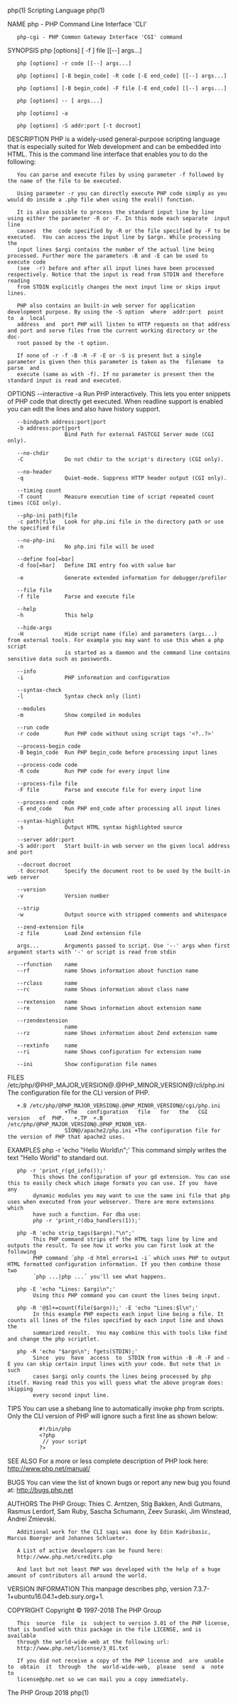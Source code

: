php(1)                                                          Scripting Language                                                          php(1)

NAME
       php - PHP Command Line Interface 'CLI'

       php-cgi - PHP Common Gateway Interface 'CGI' command

SYNOPSIS
       php [options] [ -f ] file [[--] args...]

       php [options] -r code [[--] args...]

       php [options] [-B begin_code] -R code [-E end_code] [[--] args...]

       php [options] [-B begin_code] -F file [-E end_code] [[--] args...]

       php [options] -- [ args...]

       php [options] -a

       php [options] -S addr:port [-t docroot]

DESCRIPTION
       PHP  is  a widely-used general-purpose scripting language that is especially suited for Web development and can be embedded into HTML. This
       is the command line interface that enables you to do the following:

       You can parse and execute files by using parameter -f followed by the name of the file to be executed.

       Using parameter -r you can directly execute PHP code simply as you would do inside a .php file when using the eval() function.

       It is also possible to process the standard input line by line using either the parameter -R or -F. In this mode each separate  input  line
       causes  the  code specified by -R or the file specified by -F to be executed.  You can access the input line by $argn. While processing the
       input lines $argi contains the number of the actual line being processed. Further more the parameters -B and -E can be used to execute code
       (see  -r) before and after all input lines have been processed respectively. Notice that the input is read from STDIN and therefore reading
       from STDIN explicitly changes the next input line or skips input lines.

       PHP also contains an built-in web server for application development purpose. By using the -S option  where  addr:port  point  to  a  local
       address  and  port PHP will listen to HTTP requests on that address and port and serve files from the current working directory or the doc‐
       root passed by the -t option.

       If none of -r -f -B -R -F -E or -S is present but a single parameter is given then this parameter is taken as the  filename  to  parse  and
       execute (same as with -f). If no parameter is present then the standard input is read and executed.

OPTIONS
       --interactive
       -a             Run PHP interactively. This lets you enter snippets of PHP code that directly get executed. When readline support is enabled
                      you can edit the lines and also have history support.

       --bindpath address:port|port
       -b address:port|port
                      Bind Path for external FASTCGI Server mode (CGI only).

       --no-chdir
       -C             Do not chdir to the script's directory (CGI only).

       --no-header
       -q             Quiet-mode. Suppress HTTP header output (CGI only).

       --timing count
       -T count       Measure execution time of script repeated count times (CGI only).

       --php-ini path|file
       -c path|file   Look for php.ini file in the directory path or use the specified file

       --no-php-ini
       -n             No php.ini file will be used

       --define foo[=bar]
       -d foo[=bar]   Define INI entry foo with value bar

       -e             Generate extended information for debugger/profiler

       --file file
       -f file        Parse and execute file

       --help
       -h             This help

       --hide-args
       -H             Hide script name (file) and parameters (args...) from external tools. For example you may want to use this when a php script
                      is started as a daemon and the command line contains sensitive data such as passwords.

       --info
       -i             PHP information and configuration

       --syntax-check
       -l             Syntax check only (lint)

       --modules
       -m             Show compiled in modules

       --run code
       -r code        Run PHP code without using script tags '<?..?>'

       --process-begin code
       -B begin_code  Run PHP begin_code before processing input lines

       --process-code code
       -R code        Run PHP code for every input line

       --process-file file
       -F file        Parse and execute file for every input line

       --process-end code
       -E end_code    Run PHP end_code after processing all input lines

       --syntax-highlight
       -s             Output HTML syntax highlighted source

       --server addr:port
       -S addr:port   Start built-in web server on the given local address and port

       --docroot docroot
       -t docroot     Specify the document root to be used by the built-in web server

       --version
       -v             Version number

       --strip
       -w             Output source with stripped comments and whitespace

       --zend-extension file
       -z file        Load Zend extension file

       args...        Arguments passed to script. Use '--' args when first argument starts with '-' or script is read from stdin

       --rfunction    name
       --rf           name Shows information about function name

       --rclass       name
       --rc           name Shows information about class name

       --rextension   name
       --re           name Shows information about extension name

       --rzendextension
                      name
       --rz           name Shows information about Zend extension name

       --rextinfo     name
       --ri           name Shows configuration for extension name

       --ini          Show configuration file names

FILES
       /etc/php/@PHP_MAJOR_VERSION@.@PHP_MINOR_VERSION@/cli/php.ini
                      The configuration file for the CLI version of PHP.

       +.B /etc/php/@PHP_MAJOR_VERSION@.@PHP_MINOR_VERSION@/cgi/php.ini
                      +The   configuration   file   for   the   CGI   version   of  PHP.   +.TP  +.B  /etc/php/@PHP_MAJOR_VERSION@.@PHP_MINOR_VER‐
                      SION@/apache2/php.ini +The configuration file for the version of PHP that apache2 uses.

EXAMPLES
       php -r 'echo "Hello World\n";'
            This command simply writes the text "Hello World" to standard out.

       php -r 'print_r(gd_info());'
            This shows the configuration of your gd extension. You can use this to easily check which image formats you can use. If you  have  any
            dynamic modules you may want to use the same ini file that php uses when executed from your webserver. There are more extensions which
            have such a function. For dba use:
            php -r 'print_r(dba_handlers(1));'

       php -R 'echo strip_tags($argn)."\n";'
            This PHP command strips off the HTML tags line by line and outputs the result. To see how it works you can first look at the following
            PHP command ´php -d html_errors=1 -i´ which uses PHP to output HTML formatted configuration information. If you then combine those two
            ´php ...|php ...´ you'll see what happens.

       php -E 'echo "Lines: $argi\n";'
            Using this PHP command you can count the lines being input.

       php -R '@$l+=count(file($argn));' -E 'echo "Lines:$l\n";'
            In this example PHP expects each input line being a file. It counts all lines of the files specified by each input line and shows  the
            summarized result.  You may combine this with tools like find and change the php scriptlet.

       php -R 'echo "$argn\n"; fgets(STDIN);'
            Since  you  have  access  to  STDIN from within -B -R -F and -E you can skip certain input lines with your code. But note that in such
            cases $argi only counts the lines being processed by php itself. Having read this you will guess what the above program does: skipping
            every second input line.

TIPS
       You  can  use  a  shebang line to automatically invoke php from scripts. Only the CLI version of PHP will ignore such a first line as shown
       below:

              #!/bin/php
              <?php
               // your script
              ?>

SEE ALSO
       For a more or less complete description of PHP look here:
       http://www.php.net/manual/

BUGS
       You can view the list of known bugs or report any new bug you found at:
       http://bugs.php.net

AUTHORS
       The PHP Group: Thies C. Arntzen, Stig Bakken, Andi Gutmans, Rasmus Lerdorf, Sam Ruby, Sascha Schumann, Zeev Suraski, Jim  Winstead,  Andrei
       Zmievski.

       Additional work for the CLI sapi was done by Edin Kadribasic, Marcus Boerger and Johannes Schlueter.

       A List of active developers can be found here:
       http://www.php.net/credits.php

       And last but not least PHP was developed with the help of a huge amount of contributors all around the world.

VERSION INFORMATION
       This manpage describes php, version 7.3.7-1+ubuntu16.04.1+deb.sury.org+1.

COPYRIGHT
       Copyright © 1997-2018 The PHP Group

       This  source  file  is  subject to version 3.01 of the PHP license, that is bundled with this package in the file LICENSE, and is available
       through the world-wide-web at the following url:
       http://www.php.net/license/3_01.txt

       If you did not receive a copy of the PHP license and  are  unable  to  obtain  it  through  the  world-wide-web,  please  send  a  note  to
       license@php.net so we can mail you a copy immediately.

The PHP Group                                                          2018                                                                 php(1)
